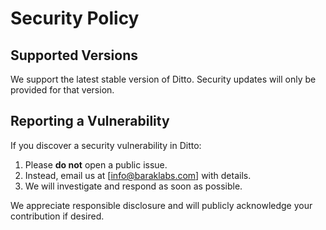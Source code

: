 # Security Policy

## Supported Versions

We support the latest stable version of Ditto. Security updates will only be provided for that version.

## Reporting a Vulnerability

If you discover a security vulnerability in Ditto:

1. Please **do not** open a public issue.
2. Instead, email us at [info@baraklabs.com] with details.
3. We will investigate and respond as soon as possible.

We appreciate responsible disclosure and will publicly acknowledge your contribution if desired.
